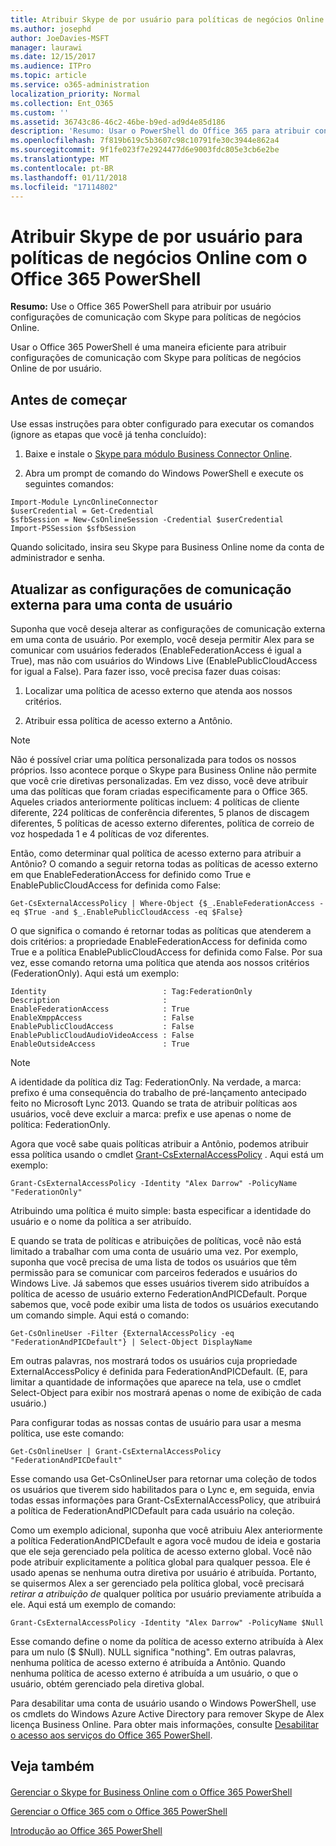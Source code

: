```yaml
---
title: Atribuir Skype de por usuário para políticas de negócios Online com o Office 365 PowerShell
ms.author: josephd
author: JoeDavies-MSFT
manager: laurawi
ms.date: 12/15/2017
ms.audience: ITPro
ms.topic: article
ms.service: o365-administration
localization_priority: Normal
ms.collection: Ent_O365
ms.custom: ''
ms.assetid: 36743c86-46c2-46be-b9ed-ad9d4e85d186
description: 'Resumo: Usar o PowerShell do Office 365 para atribuir configurações de comunicação com Skype para políticas de negócios Online de por usuário.'
ms.openlocfilehash: 7f819b619c5b3607c98c10791fe30c3944e862a4
ms.sourcegitcommit: 9f1fe023f7e2924477d6e9003fdc805e3cb6e2be
ms.translationtype: MT
ms.contentlocale: pt-BR
ms.lasthandoff: 01/11/2018
ms.locfileid: "17114802"
---
```

# <a name="assign-per-user-skype-for-business-online-policies-with-office-365-powershell"></a>Atribuir Skype de por usuário para políticas de negócios Online com o Office 365 PowerShell

 **Resumo:** Use o Office 365 PowerShell para atribuir por usuário configurações de comunicação com Skype para políticas de negócios Online.
  
Usar o Office 365 PowerShell é uma maneira eficiente para atribuir configurações de comunicação com Skype para políticas de negócios Online de por usuário.
  
## <a name="before-you-begin"></a>Antes de começar

Use essas instruções para obter configurado para executar os comandos (ignore as etapas que você já tenha concluído):
  
1. Baixe e instale o [Skype para módulo Business Connector Online](https://www.microsoft.com/en-us/download/details.aspx?id=39366).
    
2. Abra um prompt de comando do Windows PowerShell e execute os seguintes comandos: 
    
  ```
  Import-Module LyncOnlineConnector
$userCredential = Get-Credential
$sfbSession = New-CsOnlineSession -Credential $userCredential
Import-PSSession $sfbSession
  ```
Quando solicitado, insira seu Skype para Business Online nome da conta de administrador e senha.
    
## <a name="updating-external-communication-settings-for-a-user-account"></a>Atualizar as configurações de comunicação externa para uma conta de usuário

Suponha que você deseja alterar as configurações de comunicação externa em uma conta de usuário. Por exemplo, você deseja permitir Alex para se comunicar com usuários federados (EnableFederationAccess é igual a True), mas não com usuários do Windows Live (EnablePublicCloudAccess for igual a False). Para fazer isso, você precisa fazer duas coisas:
  
1. Localizar uma política de acesso externo que atenda aos nossos critérios.
    
2. Atribuir essa política de acesso externo a Antônio.
    
> [!NOTE]
>  Não é possível criar uma política personalizada para todos os nossos próprios. Isso acontece porque o Skype para Business Online não permite que você crie diretivas personalizadas. Em vez disso, você deve atribuir uma das políticas que foram criadas especificamente para o Office 365. Aqueles criados anteriormente políticas incluem: 4 políticas de cliente diferente, 224 políticas de conferência diferentes, 5 planos de discagem diferentes, 5 políticas de acesso externo diferentes, política de correio de voz hospedada 1 e 4 políticas de voz diferentes.
  
Então, como determinar qual política de acesso externo para atribuir a Antônio? O comando a seguir retorna todas as políticas de acesso externo em que EnableFederationAccess for definido como True e EnablePublicCloudAccess for definida como False:
  
```
Get-CsExternalAccessPolicy | Where-Object {$_.EnableFederationAccess -eq $True -and $_.EnablePublicCloudAccess -eq $False}
```

O que significa o comando é retornar todas as políticas que atenderem a dois critérios: a propriedade EnableFederationAccess for definida como True e a política EnablePublicCloudAccess for definida como False. Por sua vez, esse comando retorna uma política que atenda aos nossos critérios (FederationOnly). Aqui está um exemplo:
  
```
Identity                          : Tag:FederationOnly
Description                       :
EnableFederationAccess            : True
EnableXmppAccess                  : False
EnablePublicCloudAccess           : False
EnablePublicCloudAudioVideoAccess : False
EnableOutsideAccess               : True
```

> [!NOTE]
> A identidade da política diz Tag: FederationOnly. Na verdade, a marca: prefixo é uma consequência do trabalho de pré-lançamento antecipado feito no Microsoft Lync 2013. Quando se trata de atribuir políticas aos usuários, você deve excluir a marca: prefix e use apenas o nome de política: FederationOnly. 
  
Agora que você sabe quais políticas atribuir a Antônio, podemos atribuir essa política usando o cmdlet [Grant-CsExternalAccessPolicy](https://go.microsoft.com/fwlink/?LinkId=523974) . Aqui está um exemplo:
  
```
Grant-CsExternalAccessPolicy -Identity "Alex Darrow" -PolicyName "FederationOnly"
```

Atribuindo uma política é muito simple: basta especificar a identidade do usuário e o nome da política a ser atribuído. 
  
E quando se trata de políticas e atribuições de políticas, você não está limitado a trabalhar com uma conta de usuário uma vez. Por exemplo, suponha que você precisa de uma lista de todos os usuários que têm permissão para se comunicar com parceiros federados e usuários do Windows Live. Já sabemos que esses usuários tiverem sido atribuídos a política de acesso de usuário externo FederationAndPICDefault. Porque sabemos que, você pode exibir uma lista de todos os usuários executando um comando simple. Aqui está o comando:
  
```
Get-CsOnlineUser -Filter {ExternalAccessPolicy -eq "FederationAndPICDefault"} | Select-Object DisplayName
```

Em outras palavras, nos mostrará todos os usuários cuja propriedade ExternalAccessPolicy é definida para FederationAndPICDefault. (E, para limitar a quantidade de informações que aparece na tela, use o cmdlet Select-Object para exibir nos mostrará apenas o nome de exibição de cada usuário.) 
  
Para configurar todas as nossas contas de usuário para usar a mesma política, use este comando:
  
```
Get-CsOnlineUser | Grant-CsExternalAccessPolicy "FederationAndPICDefault"
```

Esse comando usa Get-CsOnlineUser para retornar uma coleção de todos os usuários que tiverem sido habilitados para o Lync e, em seguida, envia todas essas informações para Grant-CsExternalAccessPolicy, que atribuirá a política de FederationAndPICDefault para cada usuário na coleção.
  
Como um exemplo adicional, suponha que você atribuiu Alex anteriormente a política FederationAndPICDefault e agora você mudou de ideia e gostaria que ele seja gerenciado pela política de acesso externo global. Você não pode atribuir explicitamente a política global para qualquer pessoa. Ele é usado apenas se nenhuma outra diretiva por usuário é atribuída. Portanto, se quisermos Alex a ser gerenciado pela política global, você precisará *retirar a atribuição de* qualquer política por usuário previamente atribuída a ele. Aqui está um exemplo de comando:
  
```
Grant-CsExternalAccessPolicy -Identity "Alex Darrow" -PolicyName $Null
```

Esse comando define o nome da política de acesso externo atribuída à Alex para um nulo ($ $Null). NULL significa "nothing". Em outras palavras, nenhuma política de acesso externo é atribuída a Antônio. Quando nenhuma política de acesso externo é atribuída a um usuário, o que o usuário, obtém gerenciado pela diretiva global.
  
Para desabilitar uma conta de usuário usando o Windows PowerShell, use os cmdlets do Windows Azure Active Directory para remover Skype de Alex licença Business Online. Para obter mais informações, consulte [Desabilitar o acesso aos serviços do Office 365 PowerShell](assign-licenses-to-user-accounts-with-office-365-powershell.md).
  
## <a name="see-also"></a>Veja também

#### 

[Gerenciar o Skype for Business Online com o Office 365 PowerShell](manage-skype-for-business-online-with-office-365-powershell.md)
  
[Gerenciar o Office 365 com o Office 365 PowerShell](manage-office-365-with-office-365-powershell.md)
  
[Introdução ao Office 365 PowerShell](getting-started-with-office-365-powershell.md)

